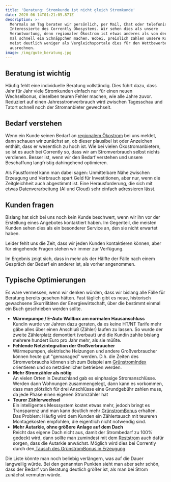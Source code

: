 ```yaml
---
title: 'Beratung: Stromkunde ist nicht gleich Stromkunde'
date: 2020-06-14T01:21:05.871Z
description: >-
  Mehrmals am Tag beraten wir persönlich, per Mail, Chat oder telefonisch
  Interessierte des Corrently Ökosystems. Wir sehen dies als unsere
  Verantwortung, denn regionaler Ökostrom ist etwas anderes als von der Stange
  mal schnell ein Schnäppchen machen. Wobei, preislich zahlen unsere Kunden
  meist deutlich weniger als Vergleichsportale dies für den Wettbewerber
  ausrechnen.
image: /img/gute_beratung.jpg
---
```

## Beratung ist wichtig

Häufig fehlt eine individuelle Beratung vollständig. Dies führt dazu, dass Jahr für Jahr viele Stromkunden einfach nur für einen neuen Wechselbonus, dieselben teuren Fehler machen, wie alle Jahre zuvor. Reduziert auf einen Jahresstromverbrauch wird zwischen Tagesschau und Tatort schnell noch der Stromanbieter gewechselt. 

## Bedarf verstehen

Wenn ein Kunde seinen Bedarf an [regionalem Ökostrom](https://regional.corrently.de/) bei uns meldet, dann schauen wir zunächst an, ob dieser plausibel ist oder Anzeichen enthält, dass er wesentlich zu hoch ist. Wie bei vielen Ökostromanbietern, so ist es auch bei Corrently so, dass wir am Stromverbrauch selbst nichts verdienen. Besser ist, wenn wir den Bedarf verstehen und unsere Beschaffung langfristig dahingehend optimieren. 

Als Faustformel kann man dabei sagen: Unmittelbare Nähe zwischen Erzeugung und Verbrauch spart Geld für Investitionen, aber nur, wenn die Zeitgleichheit auch abgestimmt ist. Eine Herausforderung, die sich mit etwas Datenverarbeitung (AI und Cloud) sehr einfach adressieren lässt.

## Kunden fragen

Bislang hat sich bei uns noch kein Kunde beschwert, wenn wir ihn vor der Erstellung eines Angebotes kontaktiert haben. Im Gegenteil, die meisten Kunden sehen dies als ein besonderer Service an, den sie nicht erwartet haben.

Leider fehlt uns die Zeit, dass wir jeden Kunden kontaktieren können, aber für eingehende Fragen stehen wir immer zur Verfügung.

Im Ergebnis zeigt sich, dass in mehr als der Hälfte der Fälle nach einem Gespräch der Bedarf ein anderer ist, als vorher angenommen.

## Typische Optimierungen

Es wäre vermessen, wenn wir denken würden, dass wir bislang alle Fälle für Beratung bereits gesehen hätten. Fast täglich gibt es neue, historisch gewachsene Skurrilitäten der Energiewirtschaft, über die bestimmt einmal ein Buch geschrieben werden sollte.

* **Wärmepumpe / E-Auto Wallbox am normalen Hausanschluss**\
  Kundin wurde vor Jahren dazu geraten, da es keine HT/NT Tarife mehr gäbe alles über einen Anschluß (Zähler) laufen zu lassen. So wurde der zweite Zählerplatz demontiert (verbaut) und die Kundin zahlte bislang mehrere hundert Euro pro Jahr mehr, als sie müßte.
* **Fehlende Netzintegration der Großverbraucher**\
  Wärmepumpen, elektrische Heizungen und andere Großverbraucher können heute gut "gemanaged" werden. D.h. die Zeiten des Stromverbrauchs können sich zum Beispiel am [GrünstromIndex](https://www.gruenstromindex.de/) orientieren und so netzdienlicher betrieben werden.
* **Mehr Stromzähler als nötig**\
  An vielen Orten in Deutschland gab es einphasige Stromanschlüsse. Werden dann Wohnungen zusammengelegt, dann kann es vorkommen, dass man plötzlich für drei Anschlüsse eine Grundgebühr zahlen muss, da jede Phase einen eigenen Stromzähler hat
* **Teurer Zählerwechsel**\
  Ein intelligentes Messsystem kostet etwas mehr, jedoch bringt es Transparenz und man kann deutlich mehr [GrünstromBonus](https://www.corrently.de/transparenz/asp-products/corrently-gruenstrombonus/) erhalten. Das Problem: Häufig wird dem Kunden ein Zählertausch mit teureren Montagekosten empfohlen, die eigentlich nicht notwendig sind.
* **Mehr Autarkie, ohne größere Anlage auf dem Dach**\
  Reicht das eigene Dach nicht aus, damit der Strombedarf zu 100% gedeckt wird, dann sollte man zumindest mit dem [Reststrom](https://corrently.blog/post/nachhaltiger-reststrom/) auch dafür sorgen, dass die Autarkie anwächst. Möglich wird dies bei Corrently durch den[ Tausch des GrünstromBonus in Erzeugung](https://www.corrently.de/phpmyfaq/index.php?action=artikel&cat=2&id=11&artlang=de).

Die Liste könnte man noch beliebig verlängern, was auf die Dauer langweilig würde. Bei den genannten Punkten sieht man aber sehr schön, dass der Bedarf von Beratung deutlich größer ist, als man bei Strom zunächst vermuten würde.
